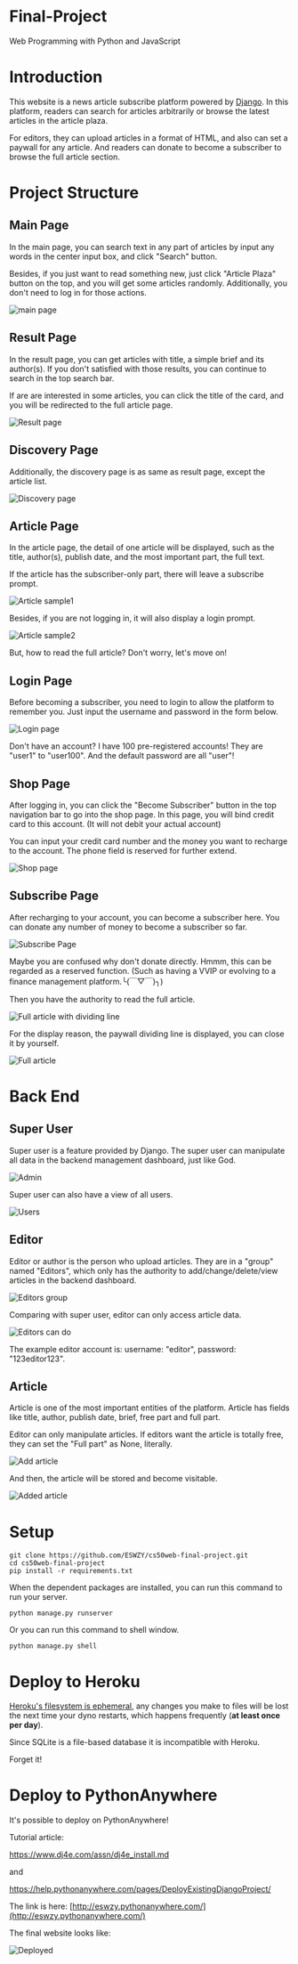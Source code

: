 # Final-Project

Web Programming with Python and JavaScript

# Introduction

This website is a news article subscribe platform powered by [Django](https://www.djangoproject.com/). In this platform, readers can search for articles arbitrarily or browse the latest articles in the article plaza. 

For editors, they can upload articles in a format of HTML, and also can set a paywall for any article. And readers can donate to become a subscriber to browse the full article section.

# Project Structure

## Main Page

In the main page, you can search text in any part of articles by input any words in the center input box, and click "Search" button. 

Besides, if you just want to read something new, just click "Article Plaza" button on the top, and you will get some articles randomly. Additionally, you don't need to log in for those actions.

![main page](/screenshot/index.png) 

## Result Page

In the result page, you can get articles with title, a simple brief and its author(s). If you don't satisfied with those results, you can continue to search in the top search bar.

If are are interested in some articles, you can click the title of the card, and you will be redirected to the full article page.

![Result page](/screenshot/search_results.png)

## Discovery Page

Additionally, the discovery page is as same as result page, except the article list.

![Discovery page](/screenshot/discovery.png)

## Article Page

In the article page, the detail of one article will be displayed, such as the title, author(s), publish date, and the most important part, the full text. 

If the article has the subscriber-only part, there will leave a subscribe prompt.

![Article sample1](/screenshot/article_sample1.png)

Besides, if you are not logging in, it will also display a login prompt.

![Article sample2](/screenshot/article_sample2.png)

But, how to read the full article? Don't worry, let's move on!

## Login Page

Before becoming a subscriber, you need to login to allow the platform to remember you. Just input the username and password in the form below.

![Login page](/screenshot/login.png)

Don't have an account? I have 100 pre-registered accounts! They are "user1" to "user100". And the default password are all "user"!

## Shop Page

After logging in, you can click the "Become Subscriber" button in the top navigation bar to go into the shop page. In this page, you will bind credit card to this account. (It will not debit your actual account)

You can input your credit card number and the money you want to recharge to the account. The phone field is reserved for further extend.

![Shop page](/screenshot/shop.png)

## Subscribe Page

After recharging to your account, you can become a subscriber here. You can donate any number of money to become a subscriber so far.

![Subscribe Page](/screenshot/subscribe.png)

Maybe you are confused why don't donate directly. Hmmm, this can be regarded as a reserved function. (Such as having a VVIP or evolving to a finance management platform.╰(￣▽￣)╮)

Then you have the authority to read the full article.

![Full article with dividing line](/screenshot/article_sample3.png)

For the display reason, the paywall dividing line is displayed, you can close it by yourself.

![Full article](/screenshot/article_sample4.png)

# Back End

## Super User

Super user is a feature provided by Django. The super user can manipulate all data in the backend management dashboard, just like God.

![Admin](/screenshot/admin.png)

Super user can also have a view of all users.

![Users](/screenshot/users.png)

## Editor

Editor or author is the person who upload articles. They are in a "group" named "Editors", which only has the authority to add/change/delete/view articles in the backend dashboard.

![Editors group](/screenshot/editors_group.png)

Comparing with super user, editor can only access article data.

![Editors can do](/screenshot/editor.png)

The example editor account is: username: "editor", password: "123editor123".

## Article

Article is one of the most important entities of the platform. Article has fields like title, author, publish date, brief, free part and full part. 

Editor can only manipulate articles. If editors want the article is totally free, they can set the "Full part" as None, literally.

![Add article](/screenshot/add_article.png)

And then, the article will be stored and become visitable.

![Added article](/screenshot/added_article.png)

# Setup

```shell script
git clone https://github.com/ESWZY/cs50web-final-project.git
cd cs50web-final-project
pip install -r requirements.txt
```

When the dependent packages are installed, you can run this command to run your server.

```shell script
python manage.py runserver
```

Or you can run this command to shell window.

```shell script
python manage.py shell
```

# Deploy to Heroku

[Heroku's filesystem is ephemeral](https://devcenter.heroku.com/articles/dynos#ephemeral-filesystem), any changes you make to files will be lost the next time your dyno restarts, which happens frequently (<b>at least once per day</b>). 

Since SQLite is a file-based database it is incompatible with Heroku.

Forget it!

# Deploy to PythonAnywhere

It's possible to deploy on PythonAnywhere! 

Tutorial article: 

https://www.dj4e.com/assn/dj4e_install.md 

and 

https://help.pythonanywhere.com/pages/DeployExistingDjangoProject/
 
The link is here: [http://eswzy.pythonanywhere.com/](http://eswzy.pythonanywhere.com/)

The final website looks like:

![Deployed](/screenshot/deployed.png)
